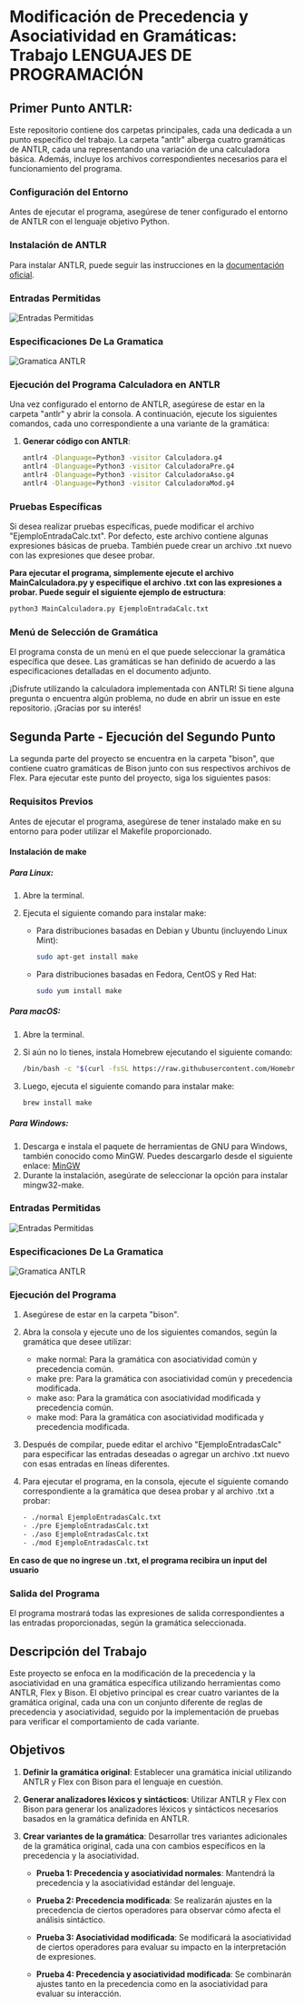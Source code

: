 # Modificación de Precedencia y Asociatividad en Gramáticas: Trabajo LENGUAJES DE PROGRAMACIÓN

## Primer Punto ANTLR:
Este repositorio contiene dos carpetas principales, cada una dedicada a un punto específico del trabajo. La carpeta "antlr" alberga cuatro gramáticas de ANTLR, cada una representando una variación de una calculadora básica. Además, incluye los archivos correspondientes necesarios para el funcionamiento del programa.

### Configuración del Entorno
Antes de ejecutar el programa, asegúrese de tener configurado el entorno de ANTLR con el lenguaje objetivo Python.

### Instalación de ANTLR
Para instalar ANTLR, puede seguir las instrucciones en la [documentación oficial](https://www.antlr.org).

### Entradas Permitidas
![Entradas Permitidas](Images/EntradasPermitidas.png)

### Especificaciones De La Gramatica
![Gramatica ANTLR](Images/TablasAsDes.png)

### Ejecución del Programa Calculadora en ANTLR
Una vez configurado el entorno de ANTLR, asegúrese de estar en la carpeta "antlr" y abrir la consola. A continuación, ejecute los siguientes comandos, cada uno correspondiente a una variante de la gramática:

1. **Generar código con ANTLR**:
   ```bash
   antlr4 -Dlanguage=Python3 -visitor Calculadora.g4
   antlr4 -Dlanguage=Python3 -visitor CalculadoraPre.g4
   antlr4 -Dlanguage=Python3 -visitor CalculadoraAso.g4
   antlr4 -Dlanguage=Python3 -visitor CalculadoraMod.g4
   
### Pruebas Específicas
Si desea realizar pruebas específicas, puede modificar el archivo "EjemploEntradaCalc.txt". Por defecto, este archivo contiene algunas expresiones básicas de prueba. También puede crear un archivo .txt nuevo con las expresiones que desee probar.


**Para ejecutar el programa, simplemente ejecute el archivo MainCalculadora.py y especifique el archivo .txt con las expresiones a probar. Puede seguir el siguiente ejemplo de estructura**:

```bash
python3 MainCalculadora.py EjemploEntradaCalc.txt
```

### Menú de Selección de Gramática
El programa consta de un menú en el que puede seleccionar la gramática específica que desee. Las gramáticas se han definido de acuerdo a las especificaciones detalladas en el documento adjunto.

¡Disfrute utilizando la calculadora implementada con ANTLR! Si tiene alguna pregunta o encuentra algún problema, no dude en abrir un issue en este repositorio. ¡Gracias por su interés!

## Segunda Parte - Ejecución del Segundo Punto

La segunda parte del proyecto se encuentra en la carpeta "bison", que contiene cuatro gramáticas de Bison junto con sus respectivos archivos de Flex. Para ejecutar este punto del proyecto, siga los siguientes pasos:

### Requisitos Previos

Antes de ejecutar el programa, asegúrese de tener instalado make en su entorno para poder utilizar el Makefile proporcionado.

#### Instalación de make

##### Para Linux:

1. Abre la terminal.
2. Ejecuta el siguiente comando para instalar make:

   - Para distribuciones basadas en Debian y Ubuntu (incluyendo Linux Mint):

     ```bash
     sudo apt-get install make
     ```

   - Para distribuciones basadas en Fedora, CentOS y Red Hat:

     ```bash
     sudo yum install make
     ```

##### Para macOS:

1. Abre la terminal.
2. Si aún no lo tienes, instala Homebrew ejecutando el siguiente comando:

   ```bash
   /bin/bash -c "$(curl -fsSL https://raw.githubusercontent.com/Homebrew/install/HEAD/install.sh)"
   ```

3. Luego, ejecuta el siguiente comando para instalar make:

   ```bash
   brew install make
   ```

##### Para Windows:

1. Descarga e instala el paquete de herramientas de GNU para Windows, también conocido como MinGW. Puedes descargarlo desde el siguiente enlace: [MinGW](https://sourceforge.net/projects/mingw/)
2. Durante la instalación, asegúrate de seleccionar la opción para instalar mingw32-make.

### Entradas Permitidas
![Entradas Permitidas](Images/EntradasFlex.png)

### Especificaciones De La Gramatica
![Gramatica ANTLR](Images/GramaticaFlex.png)

### Ejecución del Programa

1. Asegúrese de estar en la carpeta "bison".
2. Abra la consola y ejecute uno de los siguientes comandos, según la gramática que desee utilizar:

   - make normal: Para la gramática con asociatividad común y precedencia común.
   - make pre: Para la gramática con asociatividad común y precedencia modificada.
   - make aso: Para la gramática con asociatividad modificada y precedencia común.
   - make mod: Para la gramática con asociatividad modificada y precedencia modificada.

3. Después de compilar, puede editar el archivo "EjemploEntradasCalc" para especificar las entradas deseadas o agregar un archivo .txt nuevo con esas entradas en líneas diferentes.

4. Para ejecutar el programa, en la consola, ejecute el siguiente comando correspondiente a la gramática que desea probar y al archivo .txt a probar:
   ```bash
   - ./normal EjemploEntradasCalc.txt
   - ./pre EjemploEntradasCalc.txt
   - ./aso EjemploEntradasCalc.txt
   - ./mod EjemploEntradasCalc.txt
   ```

**En caso de que no ingrese un .txt, el programa recibira un input del usuario**
### Salida del Programa

El programa mostrará todas las expresiones de salida correspondientes a las entradas proporcionadas, según la gramática seleccionada.



## Descripción del Trabajo

Este proyecto se enfoca en la modificación de la precedencia y la asociatividad en una gramática específica utilizando herramientas como ANTLR, Flex y Bison. El objetivo principal es crear cuatro variantes de la gramática original, cada una con un conjunto diferente de reglas de precedencia y asociatividad, seguido por la implementación de pruebas para verificar el comportamiento de cada variante.

## Objetivos

1. **Definir la gramática original**: Establecer una gramática inicial utilizando ANTLR y Flex con Bison para el lenguaje en cuestión.

2. **Generar analizadores léxicos y sintácticos**: Utilizar ANTLR y Flex con Bison para generar los analizadores léxicos y sintácticos necesarios basados en la gramática definida en ANTLR.

3. **Crear variantes de la gramática**: Desarrollar tres variantes adicionales de la gramática original, cada una con cambios específicos en la precedencia y la asociatividad.
   
   - **Prueba 1: Precedencia y asociatividad normales**: Mantendrá la precedencia y la asociatividad estándar del lenguaje.
   
   - **Prueba 2: Precedencia modificada**: Se realizarán ajustes en la precedencia de ciertos operadores para observar cómo afecta el análisis sintáctico.
   
   - **Prueba 3: Asociatividad modificada**: Se modificará la asociatividad de ciertos operadores para evaluar su impacto en la interpretación de expresiones.
   
   - **Prueba 4: Precedencia y asociatividad modificada**: Se combinarán ajustes tanto en la precedencia como en la asociatividad para evaluar su interacción.
